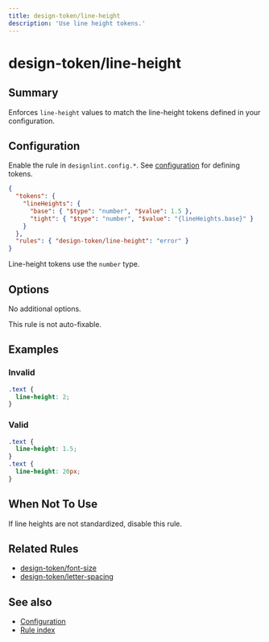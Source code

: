 ```yaml
---
title: design-token/line-height
description: 'Use line height tokens.'
---
```


# design-token/line-height

## Summary

Enforces `line-height` values to match the line-height tokens defined in your configuration.

## Configuration

Enable the rule in `designlint.config.*`. See [configuration](../../configuration.md) for defining tokens.

```json
{
  "tokens": {
    "lineHeights": {
      "base": { "$type": "number", "$value": 1.5 },
      "tight": { "$type": "number", "$value": "{lineHeights.base}" }
    }
  },
  "rules": { "design-token/line-height": "error" }
}
```

Line-height tokens use the `number` type.

## Options

No additional options.

This rule is not auto-fixable.

## Examples

### Invalid

```css
.text {
  line-height: 2;
}
```

### Valid

```css
.text {
  line-height: 1.5;
}
.text {
  line-height: 20px;
}
```

## When Not To Use

If line heights are not standardized, disable this rule.

## Related Rules

- [design-token/font-size](./font-size.md)
- [design-token/letter-spacing](./letter-spacing.md)

## See also

- [Configuration](../../configuration.md)
- [Rule index](../index.md)
